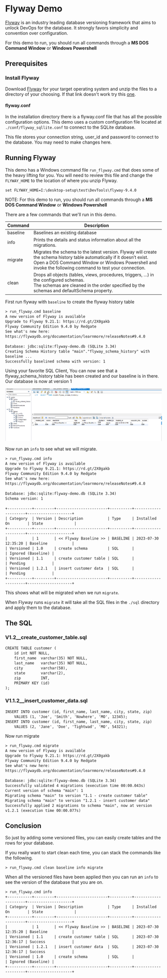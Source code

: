 # Flyway Demo

[Flyway](https://documentation.red-gate.com/fd) is an industry leading database versioning framework that aims to unlock DevOps for the database. It strongly favors simplicity and convention over configuration.

For this demo to run, you should run all commands through a **MS DOS Command Window** or **Windows Powershell**

## Prerequisites

### Install Flyway

Download [Flyway](https://flywaydb.org/documentation/usage/commandline/#download-and-installation) for your target operating system and unzip the files to a directory of your choosing.  If that link doesn't work try this [one](https://documentation.red-gate.com/fd/command-line-184127404.html?_ga=2.110596549.1336715038.1693659137-1563105326.1693659137).

#### flyway.conf

In the installation directory there is a flyway.conf file that has all the possible configuration options.  This demo uses a custom configuration file located at `./conf/flyway_sqllite.conf` to connect to the SQLite database.

This file stores your connection string, user_id and password to connect to the database.  You may need to make changes here.

## Running Flyway

This demo has a Windows command file `run_flyway.cmd` that does some of the heavy lifting for you.  You will need to review this file and change the `FLYWAY_HOME` to the location of where you unzip Flyway.

```
set FLYWAY_HOME=I:\desktop-setup\test\DevTools\flyway-9.4.0
```

NOTE: For this demo to run, you should run all commands through a **MS DOS Command Window** or **Windows Powershell**

There are a few commands that we'll run in this demo.

| Command | Description |
| ------- | ----------- |
| baseline | Baselines an existing database |
| info | Prints the details and status information about all the migrations. |
| migrate | Migrates the schema to the latest version. Flyway will create the schema history table automatically if it doesn’t exist. Open a DOS Command Window or Windows Powershell and invoke the following command to test your connection.
| clean | Drops all objects (tables, views, procedures, triggers, …) in the configured schemas.<br>The schemas are cleaned in the order specified by the schemas and defaultSchema property. |

First run flyway with `baseline` to create the flyway history table

```
> run_flyway.cmd baseline
A new version of Flyway is available
Upgrade to Flyway 9.21.1: https://rd.gt/2X0gakb
Flyway Community Edition 9.4.0 by Redgate
See what's new here: https://flywaydb.org/documentation/learnmore/releaseNotes#9.4.0

Database: jdbc:sqlite:flyway-demo.db (SQLite 3.34)
Creating Schema History table "main"."flyway_schema_history" with baseline ...
Successfully baselined schema with version: 1
```

Using your favorite SQL Client, You can now see that a flyway_schema_history table has been created and our baseline is in there.  
Our database is now at version 1

![](assets/baseline.png)

Now run an `info` to see what we will migrate.

```
> run_flyway.cmd info
A new version of Flyway is available
Upgrade to Flyway 9.21.1: https://rd.gt/2X0gakb
Flyway Community Edition 9.4.0 by Redgate
See what's new here: https://flywaydb.org/documentation/learnmore/releaseNotes#9.4.0

Database: jdbc:sqlite:flyway-demo.db (SQLite 3.34)
Schema version: 1

+-----------+---------+-----------------------+----------+---------------------+--------------------+
| Category  | Version | Description           | Type     | Installed On        | State              |
+-----------+---------+-----------------------+----------+---------------------+--------------------+
|           | 1       | << Flyway Baseline >> | BASELINE | 2023-07-30 12:35:20 | Baseline           |
| Versioned | 1.0     | create schema         | SQL      |                     | Ignored (Baseline) |
| Versioned | 1.1     | create customer table | SQL      |                     | Pending            |
| Versioned | 1.2.1   | insert customer data  | SQL      |                     | Pending            |
+-----------+---------+-----------------------+----------+---------------------+--------------------+
```

This shows what will be migrated when we run `migrate`.

When Flyway runs `migrate` it will take all the SQL files in the `./sql` directory and apply them to the database.

## The SQL

### V1.2__create_customer_table.sql

```
CREATE TABLE customer (
    id int NOT NULL,
    first_name  varchar(35) NOT NULL,
    last_name   varchar(35) NOT NULL,
    city        varchar(50),
    state       varchar(2),
    zip         INT,
    PRIMARY KEY (id)
);
```

### V1.1.2__insert_customer_data.sql

```
INSERT INTO customer (id, first_name, last_name, city, state, zip) 
    VALUES (1, 'Joe', 'Smith', 'Nowhere', 'MO', 12345);
INSERT INTO customer (id, first_name, last_name, city, state, zip) 
    VALUES (2, 'Jane', 'Doe', 'Tightwad', 'MO', 54321);

```

Now run migrate

```
> run_flyway.cmd migrate
A new version of Flyway is available
Upgrade to Flyway 9.21.1: https://rd.gt/2X0gakb
Flyway Community Edition 9.4.0 by Redgate
See what's new here: https://flywaydb.org/documentation/learnmore/releaseNotes#9.4.0

Database: jdbc:sqlite:flyway-demo.db (SQLite 3.34)
Successfully validated 4 migrations (execution time 00:00.043s)
Current version of schema "main": 1
Migrating schema "main" to version "1.1 - create customer table"
Migrating schema "main" to version "1.2.1 - insert customer data"
Successfully applied 2 migrations to schema "main", now at version v1.2.1 (execution time 00:00.077s)
```

## Conclusion
So just by adding some versioned files, you can easily create tables and the rows for your database.

If you really want to start clean each time, you can stack the commands like the following.

```
> run_flyway.cmd clean baseline info migrate
```

When all the versioned files have been applied then you can run an `info` to see the version of the database that you are on.

```
> run_flyway.cmd info
+-----------+---------+-----------------------+----------+---------------------+--------------------+
| Category  | Version | Description           | Type     | Installed On        | State              |
+-----------+---------+-----------------------+----------+---------------------+--------------------+
|           | 1       | << Flyway Baseline >> | BASELINE | 2023-07-30 12:35:20 | Baseline           |
| Versioned | 1.1     | create customer table | SQL      | 2023-07-30 12:36:17 | Success            |
| Versioned | 1.2.1   | insert customer data  | SQL      | 2023-07-30 12:36:17 | Success            |
| Versioned | 1.0     | create schema         | SQL      |                     | Ignored (Baseline) |
+-----------+---------+-----------------------+----------+---------------------+--------------------+
```


